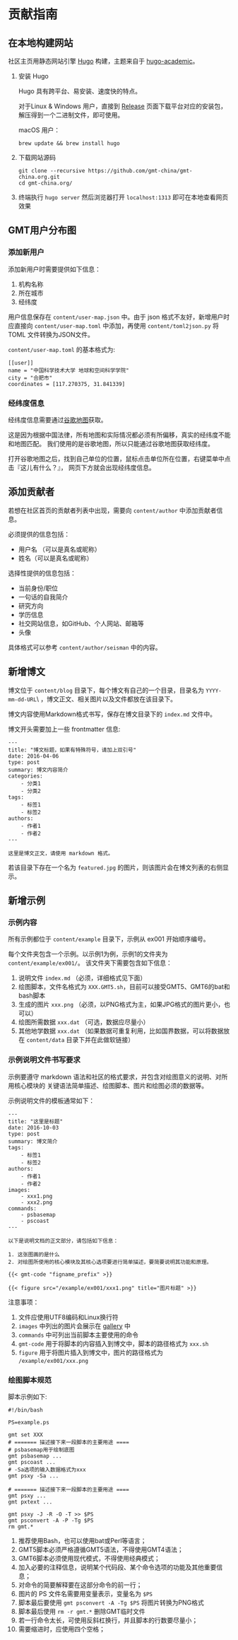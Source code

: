 # 贡献指南

## 在本地构建网站

社区主页用静态网站引擎 [Hugo](https://gohugo.io/) 构建，主题来自于
[hugo-academic](https://github.com/gcushen/hugo-academic)。

1.  安装 Hugo

    Hugo 具有跨平台、易安装、速度快的特点。

    对于Linux & Windows 用户，直接到 [Release](https://github.com/gohugoio/hugo/releases)
    页面下载平台对应的安装包，解压得到一个二进制文件，即可使用。

    macOS 用户：

        brew update && brew install hugo

2.  下载网站源码

    ```
    git clone --recursive https://github.com/gmt-china/gmt-china.org.git
    cd gmt-china.org/
    ```

3.  终端执行 `hugo server` 然后浏览器打开 `localhost:1313` 即可在本地查看网页效果

## GMT用户分布图

### 添加新用户

添加新用户时需要提供如下信息：

1. 机构名称
2. 所在城市
3. 经纬度

用户信息保存在 `content/user-map.json` 中。由于 json 格式不友好，新增用户时
应直接向 `content/user-map.toml` 中添加，再使用 `content/toml2json.py` 将 TOML
文件转换为JSON文件。

`content/user-map.toml` 的基本格式为:

```
[[user]]
name = "中国科学技术大学 地球和空间科学学院"
city = "合肥市"
coordinates = [117.270375, 31.841339]
```

### 经纬度信息

经纬度信息需要通过[谷歌地图](http://www.google.cn/maps)获取。

这是因为根据中国法律，所有地图和实际情况都必须有所偏移，真实的经纬度不能和地图匹配。
我们使用的是谷歌地图，所以只能通过谷歌地图获取经纬度。

打开谷歌地图之后，找到自己单位的位置，鼠标点击单位所在位置，右键菜单中点击『这儿有什么？』，
网页下方就会出现经纬度信息。

## 添加贡献者

若想在社区首页的贡献者列表中出现，需要向 `content/author` 中添加贡献者信息。

必须提供的信息包括：

- 用户名 （可以是真名或昵称）
- 姓名（可以是真名或昵称）

选择性提供的信息包括：

- 当前身份/职位
- 一句话的自我简介
- 研究方向
- 学历信息
- 社交网站信息，如GitHub、个人网站、邮箱等
- 头像

具体格式可以参考 `content/author/seisman` 中的内容。

## 新增博文

博文位于 `content/blog` 目录下，每个博文有自己的一个目录，目录名为
`YYYY-mm-dd-URL`\ ，博文正文、相关图片以及文件都放在该目录下。

博文内容使用Markdown格式书写，保存在博文目录下的 `index.md` 文件中。

博文开头需要加上一些 frontmatter 信息:
```
---
title: "博文标题，如果有特殊符号，请加上双引号"
date: 2016-04-06
type: post
summary: 博文内容简介
categories:
    - 分类1
    - 分类2
tags:
    - 标签1
    - 标签2
authors:
    - 作者1
    - 作者2
---

这里是博文正文，请使用 markdown 格式。
```

若该目录下存在一个名为 `featured.jpg` 的图片，则该图片会在博文列表的右侧显示。

## 新增示例

### 示例内容

所有示例都位于 `content/example` 目录下，示例从 ex001 开始顺序编号。

每个文件夹包含一个示例。以示例1为例，示例1的文件夹为 `content/example/ex001/`。
该文件夹下需要包含如下信息：

1.  说明文件 `index.md` （必须，详细格式见下面）
2.  绘图脚本，文件名格式为 `XXX.GMT5.sh`，目前可以接受GMT5、GMT6的bat和bash脚本
3.  生成的图片 `xxx.png` （必须，以PNG格式为主，如果JPG格式的图片更小，也可以）
4.  绘图所需数据 `xxx.dat` （可选，数据应尽量小）
5.  其他地学数据 `xxx.dat` （如果数据可重复利用，比如国界数据，可以将数据放在
    `content/data` 目录下并在此做软链接）

### 示例说明文件书写要求

示例要遵守 markdown 语法和社区的格式要求，并包含对绘图意义的说明、对所用核心模块的
关键语法简单描述、绘图脚本、图片和绘图必须的数据等。

示例说明文件的模板通常如下：
```
---
title: "这里是标题"
date: 2016-10-03
type: post
summary: 博文简介
tags:
    - 标签1
    - 标签2
authors:
    - 作者1
    - 作者2
images:
    - xxx1.png
    - xxx2.png
commands:
    - psbasemap
    - pscoast
---

以下是说明文档的正文部分，请包括如下信息：

1. 这张图画的是什么
2. 对绘图所使用的核心模块及其核心选项要进行简单描述，要简要说明其功能和原理。

{{< gmt-code "figname_prefix" >}}

{{< figure src="/example/ex001/xxx1.png" title="图片标题" >}}
```

注意事项：

1. 文件应使用UTF8编码和Linux换行符
2. `images` 中列出的图片会展示在 [gallery](http://gmt-china.org/gallery/) 中
3. `commands` 中可列出当前脚本主要使用的命令
3. `gmt-code` 用于将脚本的内容插入到博文中，脚本的路径格式为 `xxx.sh`
5. `figure` 用于将图片插入到博文中，图片的路径格式为 `/example/ex001/xxx.png`

### 绘图脚本规范

脚本示例如下:
```
#!/bin/bash

PS=example.ps

gmt set XXX
# ======= 描述接下来一段脚本的主要用途 ====
# psbasemap用于绘制底图
gmt psbasemap ...
gmt pscoast ...
# -Sa选项的输入数据格式为xxx
gmt psxy -Sa ...

# ======= 描述接下来一段脚本的主要用途 ====
gmt psxy ...
gmt pxtext ...

gmt psxy -J -R -O -T >> $PS
gmt psconvert -A -P -Tg $PS
rm gmt.*
```

1. 推荐使用Bash，也可以使用bat或Perl等语言；
2. GMT5脚本必须严格遵循GMT5语法，不得使用GMT4语法；
3. GMT6脚本必须使用现代模式，不得使用经典模式；
3. 加入必要的注释信息，说明某个代码段、某个命令选项的功能及其他重要信息；
4. 对命令的简要解释要在这部分命令的前一行；
6. 图片的 PS 文件名需要用变量表示，变量名为 `$PS`
7. 脚本最后要使用 `gmt psconvert -A -Tg $PS` 将图片转换为PNG格式
8. 脚本最后使用 `rm -r gmt.*` 删除GMT临时文件
9. 若一行命令太长，可使用反斜杠换行，并且脚本的行数要尽量小；
10. 需要缩进时，应使用四个空格；
